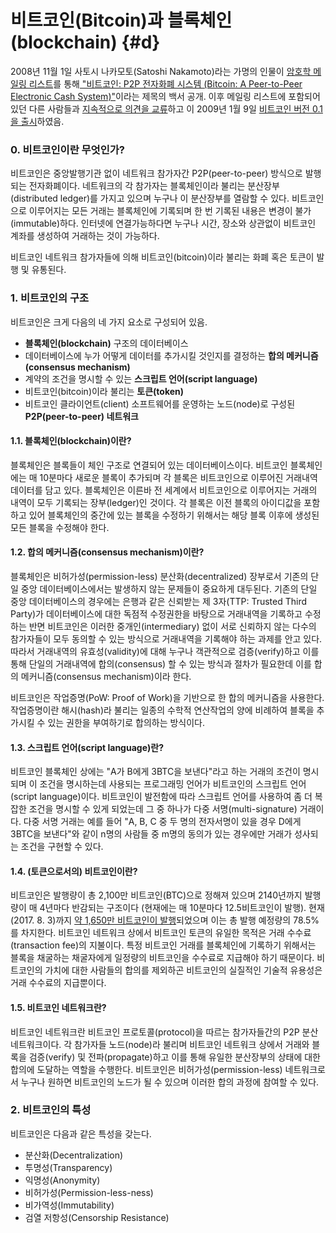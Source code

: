 # 비트코인\(Bitcoin\)과 블록체인\(blockchain\) {#d}

2008년 11월 1일 사토시 나카모토\(Satoshi Nakamoto\)라는 가명의 인물이 [암호학 메일링 리스트](http://satoshi.nakamotoinstitute.org/emails/cryptography/1/#selection-14.11-51.41)를 통해[ "비트코인: P2P 전자화폐 시스템 \(Bitcoin: A Peer-to-Peer Electronic Cash System\)"](http://www.bitcoin.org/bitcoin.pdf)이라는 제목의 백서 공개. 이후 메일링 리스트에 포함되어 있던 다른 사람들과 [지속적으로 의견을 교류](http://satoshi.nakamotoinstitute.org/emails/cryptography/)하고 이 2009년 1월 9일 [비트코인 버전 0.1을 출시](http://satoshi.nakamotoinstitute.org/emails/cryptography/16/#selection-19.39-23.43)하였음.

### 0. 비트코인이란 무엇인가?

비트코인은 중앙발행기관 없이 네트워크 참가자간 P2P\(peer-to-peer\) 방식으로 발행되는 전자화폐이다. 네트워크의 각 참가자는 블록체인이라 불리는 분산장부\(distributed ledger\)를 가지고 있으며 누구나 이 분산장부를 열람할 수 있다. 비트코인으로 이루어지는 모든 거래는 블록체인에 기록되며 한 번 기록된 내용은 변경이 불가\(immutable\)하다. 인터넷에 연결가능하다면 누구나 시간, 장소와 상관없이 비트코인 계좌를 생성하여 거래하는 것이 가능하다.

비트코인 네트워크 참가자들에 의해 비트코인\(bitcoin\)이라 불리는 화폐 혹은 토큰이 발행 및 유통된다.

### 1. 비트코인의 구조

비트코인은 크게 다음의 네 가지 요소로 구성되어 있음.

* **블록체인\(blockchain\)** 구조의 데이터베이스
* 데이터베이스에 누가 어떻게 데이터를 추가시킬 것인지를 결정하는 **합의 메커니즘\(consensus mechanism\)**
* 계약의 조건을 명시할 수 있는 **스크립트 언어\(script language\)** 
* 비트코인\(bitcoin\)이라 불리는 **토큰\(token\)**
* 비트코인 클라이언트\(client\) 소프트웨어를 운영하는 노드\(node\)로 구성된 **P2P\(peer-to-peer\) 네트워크**

#### 1.1. 블록체인\(blockchain\)이란?

블록체인은 블록들이 체인 구조로 연결되어 있는 데이터베이스이다. 비트코인 블록체인에는 매 10분마다 새로운 블록이 추가되며 각 블록은 비트코인으로 이루어진 거래내역 데이터를 담고 있다. 블록체인은 이른바 전 세계에서 비트코인으로 이루어지는 거래의 내역이 모두 기록되는 장부\(ledger\)인 것이다. 각 블록은 이전 블록의 아이디값을 포함하고 있어 블록체인의 중간에 있는 블록을 수정하기 위해서는 해당 블록 이후에 생성된 모든 블록을 수정해야 한다.

#### 1.2. 합의 메커니즘\(consensus mechanism\)이란?

블록체인은 비허가성\(permission-less\) 분산화\(decentralized\) 장부로서 기존의 단일 중앙 데이터베이스에서는 발생하지 않는 문제들이 중요하게 대두된다. 기존의 단일 중앙 데이터베이스의 경우에는 은행과 같은 신뢰받는 제 3자\(TTP: Trusted Third Party\)가 데이터베이스에 대한 독점적 수정권한을 바탕으로 거래내역을 기록하고 수정하는 반면 비트코인은 이러한 중개인\(intermediary\) 없이 서로 신뢰하지 않는 다수의 참가자들이 모두 동의할 수 있는 방식으로 거래내역을 기록해야 하는 과제를 안고 있다. 따라서 거래내역의 유효성\(validity\)에 대해 누구나 객관적으로 검증\(verify\)하고 이를 통해 단일의 거래내역에 합의\(consensus\) 할 수 있는 방식과 절차가 필요한데 이를 합의 메커니즘\(consensus mechanism\)이라 한다.

비트코인은 작업증명\(PoW: Proof of Work\)을 기반으로 한 합의 메커니즘을 사용한다. 작업증명이란 해시\(hash\)라 불리는 일종의 수학적 연산작업의 양에 비례하여 블록을 추가시킬 수 있는 권한을 부여하기로 합의하는 방식이다.

#### 1.3. 스크립트 언어\(script language\)란?

비트코인 블록체인 상에는 "A가 B에게 3BTC을 보낸다"라고 하는 거래의 조건이 명시되며 이 조건을 명시하는데 사용되는 프로그래밍 언어가 비트코인의 스크립트 언어\(script language\)이다. 비트코인이 발전함에 따라 스크립트 언어를 사용하여 좀 더 복잡한 조건을 명시할 수 있게 되었는데 그 중 하나가 다중 서명\(multi-signature\) 거래이다. 다중 서명 거래는 예를 들어 "A, B, C 중 두 명의 전자서명이 있을 경우 D에게 3BTC을 보낸다"와 같이 n명의 사람들 중 m명의 동의가 있는 경우에만 거래가 성사되는 조건을 구현할 수 있다.

#### 1.4. \(토큰으로서의\) 비트코인이란?

비트코인은 발행량이 총 2,100만 비트코인\(BTC\)으로 정해져 있으며 2140년까지 발행량이 매 4년마다 반감되는 구조이다 \(현재에는 매 10분마다 12.5비트코인이 발행\). 현재\(2017. 8. 3\)까지 [약 1,650만 비트코인이 발행](http://www.bitcoinblockhalf.com/)되었으며 이는 총 발행 예정량의 78.5%를 차지한다. 비트코인 네트워크 상에서 비트코인 토큰의 유일한 목적은 거래 수수료\(transaction fee\)의 지불이다. 특정 비트코인 거래를 블록체인에 기록하기 위해서는 블록을 채굴하는 채굴자에게 일정량의 비트코인을 수수료로 지급해야 하기 때문이다. 비트코인의 가치에 대한 사람들의 합의를 제외하곤 비트코인의 실질적인 기술적 유용성은 거래 수수료의 지급뿐이다.

#### 1.5. 비트코인 네트워크란?

비트코인 네트워크란 비트코인 프로토콜\(protocol\)을 따르는 참가자들간의 P2P 분산 네트워크이다. 각 참가자들 노드\(node\)라 불리며 비트코인 네트워크 상에서 거래와 블록을 검증\(verify\) 및 전파\(propagate\)하고 이를 통해 유일한 분산장부의 상태에 대한 합의에 도달하는 역할을 수행한다. 비트코인은 비허가성\(permission-less\) 네트워크로서 누구나 원하면 비트코인의 노드가 될 수 있으며 이러한 합의 과정에 참여할 수 있다.

### 2. 비트코인의 특성

비트코인은 다음과 같은 특성을 갖는다.

* 분산화\(Decentralization\)
* 투명성\(Transparency\)
* 익명성\(Anonymity\)
* 비허가성\(Permission-less-ness\)
* 비가역성\(Immutability\)
* 검열 저항성\(Censorship Resistance\)



